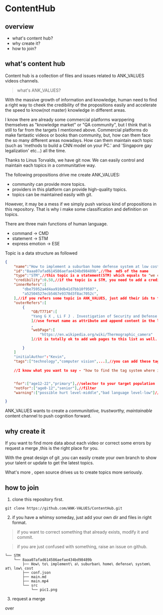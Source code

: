 #   ContentHub 
## overview

*   what's content hub?
*   why create it?
*   how to join?

## what's content hub

Content hub is a collection of files and issues related to ANK_VALUES videos channels.

> what's ANK_VALUES?

With the massive growth of information and knowledge, human need to find a right way to cheek the credibility of the propositions easily and accelerate the speed to know(not master) knowledge in different areas.

I know there are already some commercial platforms warppering themselves as "knowledge market" or "QA community", but I think that is still to far from the targets I mentioned above. Commercial platforms do make fantastic videos or books than community, but, how can them face the so many different areas nowadays. How can them maintain each topic (such as 'methods to build a CNN model on your PC.' and 'Singapore gay legalization' etc...) all the time. 

Thanks to Linus Torvalds, we have git now. We can easily control and maintain each topics in a communitative way.

The following propositions drive me create ANK_VALUES:
*   community can provide more topics.
*   providers in this platform can provide high-quality topics.
*   topics can be maintained easily with git.

However, it may be a mess if we simply push various kind of 
propositions in this repository. That is why i make some classification and definition on topics.

There are three main functions of human language.

*   command -> CMD
*   statement -> STM
*   express emotion -> ESE

Topic is a data structure as followed
```json
{
    "name":"How to implement a suburban home defense system at low cost",
    "id":"8aaa07afad614586aefae434bd98489b",//The  md5 of the name
    "type":"STM",//this topic is a statement(STM) which equals to "we can do following things to build a defense system ... at low cost".
    "credibility":0.50,//if the topic is a STM, you need to add a credibility attribute on it. the range of it is [0,1]. Zero means the STM is totally a shit, otherwise it is a truth.
    "innerRefers":[
        "dbe75952a4d4aa910db41d7bb10f9507",
        "a52504527ecb5467e9378d3f8ac7052c",
    ],//if you refers some topic in ANK_VALUES, just add their ids to this list.
    "outerRefers":[
        {
            "GB/T7714":[
            "Yang G X , Li F J . Investigation of Security and Defense System for Home Based on Internet of Things[C]// 2010 International Conference on Web Information Systems and Mining (WISM 2010). IEEE Computer Society, 2010."
            ]//use format name as attribute and append content in the list.
            ,
            "webPage":[
                "https://en.wikipedia.org/wiki/Thermographic_camera"
            ]//it is totally ok to add web pages to this list as well.

        }
    ]
    "initialAuthor":"Kevin",
    "tags":["technology","computer vision",...],//you can add these tags to help people overview your topic
    
    //I know what you want to say - "how to find the tag system where i can choose tags from ?". I must say sorry. currently i still have not built that, but it will come soon, man.


    "for":["age12-22","primary"],//selector to your target population
    "notFor":["age0-12","senior"],//filter
    "warning":["possible hurt level-middle","bad language level-low"]//some warnings of content

}
```


ANK_VALUES wants to create a *communitative, trustworthy, maintainable* content channel to push cognition forward.


##  why create it


If you want to find more data about each video or correct some errors by request a merge ,this is the right place for you.

With the great design of git ,you can easily create your own branch to show your talent or update to get the latest topics.

What's more , open source drives us to create topics  more seriously.


##  how to join
1. clone this repository first.
```
git clone https://github.com/ANK-VALUES/ContentHub.git
```
2. if you have a whimsy someday, just add your own dir and files in right format.

>   if you want to correct something that already exists, modify it and commit.

>   if you are just confused with something, raise an issue on github.

```
└── STM
    └── 8aaa07afad614586aefae434bd98489b
        ├── How\ to\ implement\ a\ suburban\ home\ defense\ system\ at\ low\ cost 
        ├── conf.json
        ├── main.md
        ├── main.mp4
        └── src
            └── pic1.png
```

3. request a merge 

over